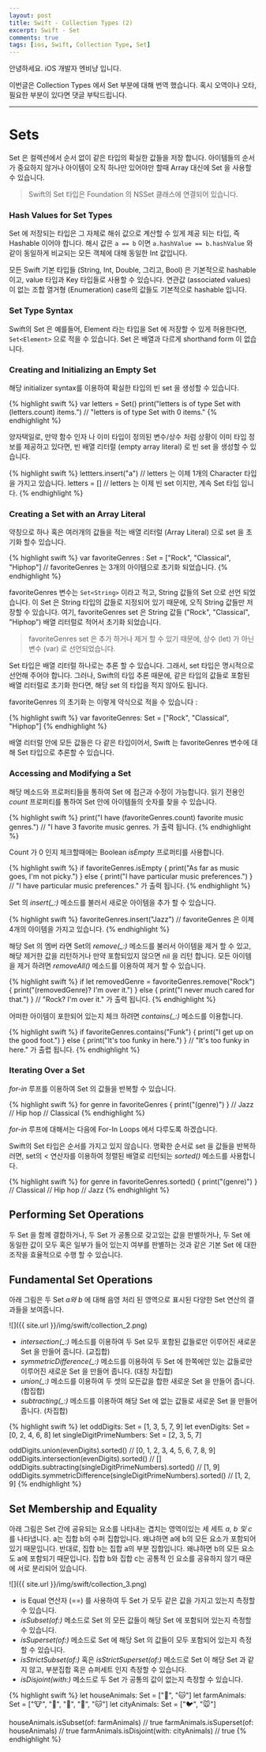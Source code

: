 ```yaml
---
layout: post
title: Swift - Collection Types (2)
excerpt: Swift - Set
comments: true
tags: [ios, Swift, Collection Type, Set]
---
```


안녕하세요. iOS 개발자 엔비냥 입니다.

이번글은 Collection Types 에서 Set 부분에 대해 번역 했습니다. 혹시 오역이나 오타, 필요한 부분이 있다면 댓글 부탁드립니다.

---

# Sets

Set 은 컬렉션에서 순서 없이 같은 타입의 확실한 값들을 저장 합니다.  아이템들의 순서가 중요하지 않거나 아이템이 오직 하나만 있어야만 할때 Array 대신에 Set 을 사용할 수 있습니다.

>  Swift의 Set 타입은 Foundation 의 NSSet 클래스에 연결되어 있습니다.


###  Hash Values for Set Types

 Set 에 저장되는 타입은 그 자체로 해쉬 값으로 계산할 수 있게 제공 되는 타입, 즉 Hashable 이어야 합니다. 해시 값은 `a == b` 이면 `a.hashValue == b.hashValue` 와 같이 동일하게 비교되는 모든 객체에 대해 동일한 Int 값입니다.

모든 Swift 기본 타입들 (String, Int, Double, 그리고, Bool) 은 기본적으로 hashable 이고, value 타입과 Key 타입들로 사용할 수 있습니다. 연관값 (associated values) 이 없는 조합 열거형 (Enumeration) case의 값들도 기본적으로 hashable 입니다.


### Set Type Syntax

Swift의 Set 은 예를들어, Element 라는 타입을 Set 에 저장할 수 있게 허용한다면,   `Set<Element>` 으로 적을 수 있습니다. Set 은 배열과 다르게 shorthand form 이 없습니다.


### Creating and Initializing an Empty Set

해당 initializer syntax를 이용하여 확실한 타입의 빈 set 을 생성할 수 있습니다.

{% highlight swift %}
var letters = Set<Character>()
print("letters is of type Set<Character> with \(letters.count) items.")
// "letters is of type Set<Character> with 0 items."
{% endhighlight %}

양자택일로, 만약  함수 인자 나 이미 타입이 정의된 변수/상수 처럼 상황이 이미 타입 정보를 제공하고 있다면, 빈 배열 리터럴 (empty array literal) 로 빈 set 을 생성할 수 있습니다.

{% highlight swift %}
lettters.insert("a")
// letters 는 이제 1개의 Character 타입을 가지고 있습니다.
letters = []
// letters 는 이제 빈 set 이지만, 계속 Set<Character> 타입 입니다.
{% endhighlight %}


### Creating a Set with an Array Literal

약칭으로 하나 혹은 여러개의 값들을 적는 배열 리터럴 (Array Literal) 으로 set 을 초기화 할수 있습니다.

{% highlight swift %}
var favoriteGenres : Set<String> = ["Rock", "Classical", "Hiphop"]
// favoriteGenres 는 3개의 아이템으로 초기화 되었습니다.
{% endhighlight %}

favoriteGenres 변수는 `Set<String>` 이라고 적고, String 값들의 Set 으로 선언 되었습니다. 이 Set 은 String 타입의 값들로 지정되어 있기 때문에, 오직 String 값들만 저장할 수 있습니다. 여기, favoriteGenres set 은  String 값들 ("Rock", "Classical", "Hiphop”) 배열 리터럴로 적어서 초기화 되었습니다.

>  favoriteGenres set 은 추가 하거나 제거 할 수 있기 때문에, 상수 (let) 가 아닌 변수 (var) 로 선언되었습니다.

Set 타입은 배열 리터럴 하나로는 추론 할 수 있습니다. 그래서, set 타입은 명시적으로 선언해 주어야 합니다. 그러나, Swift의 타입 추론 때문에, 같은 타입의 값들로 포함된 배열 리터럴로 초기화 한다면, 해당 set 의 타입을 적지 않아도 됩니다.  

favoriteGenres 의 초기화 는 이렇게 약식으로 적을 수 있습니다 :

{% highlight swift %}
var favoriteGenres: Set = ["Rock", "Classical", "Hiphop"]
{% endhighlight %}

배열 리터럴 안에 모든 값들은 다 같은 타입이어서, Swift 는 favoriteGenres 변수에 대해 Set<String> 타입으로 추론할 수 있습니다.


### Accessing and Modifying a Set

해당 메소드와 프로퍼티들을 통하여 Set 에 접근과 수정이 가능합니다.
읽기 전용인 *count* 프로퍼티를 통하여 Set 안에 아이템들의 숫자를 찾을 수 있습니다.

{% highlight swift %}
print("I have \(favoriteGenres.count) favorite music genres.")
// "I have 3 favorite music genres. 가 출력 됩니다.
{% endhighlight %}

Count 가 0 인지 체크할때에는 Boolean *isEmpty* 프로퍼티를 사용합니다.

{% highlight swift %}
if favoriteGenres.isEmpty {
    print("As far as music goes, I'm not picky.")
} else {
    print("I have particular music preferences.")
}
// "I have particular music preferences." 가 출력 됩니다.
{% endhighlight %}

Set 의 *insert(_:)* 메소드를 불러서 새로운 아이템을 추가 할 수 있습니다.

{% highlight swift %}
favoriteGenres.insert("Jazz")
// favoriteGenres 은 이제 4개의 아이템을 가지고 있습니다.
{% endhighlight %}

해당 Set 의 멤버 라면 Set의 *remove(_:)* 메소드를 불러서 아이템을 제거 할 수 있고, 해당 제거한 값을 리턴하거나 만약 포함되있지 않으면 nil 을 리턴 합니다. 모든 아이템을 제거 하려면 *removeAll()* 메소드를 이용하여 제거 할 수 있습니다.

{% highlight swift %}
if let removedGenre = favoriteGenres.remove("Rock") {
    print("\(removedGenre)? I'm over it.")
} else {
    print("I never much cared for that.")
}
// "Rock? I'm over it." 가 출력 됩니다.
{% endhighlight %}

어떠한 아이템이 포한되어 있는지 체크 하려면 *contains(_:)* 메소드를 이용합니다.

{% highlight swift %}
if favoriteGenres.contains("Funk") {
    print("I get up on the good foot.")
} else {
    print("It's too funky in here.")
}
// "It's too funky in here." 가 출렵 됩니다.
{% endhighlight %}


### Iterating Over a Set

*for-in* 루프를 이용하여 Set 의 값들을 반복할 수 있습니다.

{% highlight swift %}
for genre in favoriteGenres {
    print("\(genre)")
}
// Jazz
// Hip hop
// Classical
{% endhighlight %}

*for-in* 루프에 대해서는 다음에 For-In Loops 에서 다루도록 하겠습니다.

Swift의 Set 타입은 순서를 가지고 있지 않습니다.  명확한 순서로 set 을 값들을 반복하러면, set의 < 연산자를 이용하여 정렬된 배열로 리턴되는 *sorted()* 메소드를 사용합니다.

{% highlight swift %}
for genre in favoriteGenres.sorted() {
    print("\(genre)")
}
// Classical
// Hip hop
// Jazz
{% endhighlight %}


## Performing Set Operations

두 Set 을 함께 결합하거나, 두 Set 가 공통으로 갖고있는 값을 판별하거나, 두 Set 에 동일한 값이 모두 혹은 일부가 들어 있는지 여부를 판별하는 것과 같은 기본 Set 에 대한 조작을 효율적으로 수행 할 수 있습니다.


## Fundamental Set Operations

아래 그림은  두 Set *a와 b* 에 대해 음영 처리 된 영역으로 표시된 다양한 Set 연산의 결과들을 보여줍니다.


![]({{ site.url }}/img/swift/collection_2.png)


* *intersection(_:)* 메소드를 이용하여 두 Set 모두 포함된 값들로만 이루어진 새로운 Set 을 만들어 줍니다. (교집합)
* *symmetricDifference(_:)* 메소드를 이용하여 두 Set 에 한쪽에만 있는 값들로만 이루어진 새로운 Set 을 만들어 줍니다. (대칭 차집합)
* *union(_:)* 메소드를 이용하여 두 셋의 모든값을 합한 새로운 Set 을 만들어 줍니다. (합집합)
* *subtracting(_:)* 메소드를 이용하여 해당 Set 에 없는 값들로 새로운 Set 을 만들어 줍니다. (차집합)

{% highlight swift %}
let oddDigits: Set = [1, 3, 5, 7, 9]
let evenDigits: Set = [0, 2, 4, 6, 8]
let singleDigitPrimeNumbers: Set = [2, 3, 5, 7]

oddDigits.union(evenDigits).sorted()
// [0, 1, 2, 3, 4, 5, 6, 7, 8, 9]
oddDigits.intersection(evenDigits).sorted()
// []
oddDigits.subtracting(singleDigitPrimeNumbers).sorted()
// [1, 9]
oddDigits.symmetricDifference(singleDigitPrimeNumbers).sorted()
// [1, 2, 9]
{% endhighlight %}


## Set Membership and Equality

아래 그림은 Set 간에 공유되는 요소를 나타내는 겹치는 영역이있는 세 세트 *a, b 및 c* 를 나타냅니다. a는 집합 b의 수퍼 집합입니다. 왜냐하면 a에 b의 모든 요소가 포함되어 있기 때문입니다. 반대로, 집합 b는 집합 a의 부분 집합입니다. 왜냐하면 b의 모든 요소도 a에 포함되기 때문입니다. 집합 b와 집합 c는 공통적 인 요소를 공유하지 않기 때문에 서로 분리되어 있습니다.


![]({{ site.url }}/img/swift/collection_3.png)


* is Equal 연산자 (==) 를 사용하여 두 Set 가 모두 같은 값을 가지고 있는지 측정할 수 있습니다.
* *isSubset(of:)* 메소드로 Set 의 모든 값들이 해당 Set 에 포함되어 있는지 측정할 수 있습니다.
* *isSuperset(of:)* 메소드로 Set 에 해당 Set 의 값들이 모두 포함되어 있는지 측정할 수 있습니다.
* *isStrictSubset(of:)* 혹은 *isStrictSuperset(of:)* 메소드로 Set 이 해당 Set 과 같지 않고, 부분집합 혹은 슈퍼세트 인지 측정할 수 있습니다.
* *isDisjoint(with:)* 메소드로 두 Set 가 공통의 값이 없는지 측정할 수 있습니다.


{% highlight swift %}
let houseAnimals: Set = ["🐶", "🐱"]
let farmAnimals: Set = ["🐮", "🐔", "🐑", "🐶", "🐱"]
let cityAnimals: Set = ["🐦", "🐭"]

houseAnimals.isSubset(of: farmAnimals)
// true
farmAnimals.isSuperset(of: houseAnimals)
// true
farmAnimals.isDisjoint(with: cityAnimals)
// true
{% endhighlight %}
